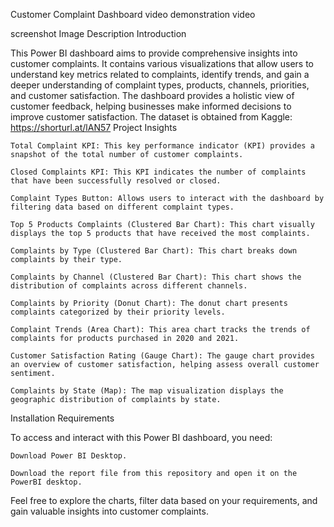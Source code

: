 Customer Complaint Dashboard
video demonstration
video

screenshot
Image Description
Introduction

This Power BI dashboard aims to provide comprehensive insights into customer complaints. It contains various visualizations that allow users to understand key metrics related to complaints, identify trends, and gain a deeper understanding of complaint types, products, channels, priorities, and customer satisfaction. The dashboard provides a holistic view of customer feedback, helping businesses make informed decisions to improve customer satisfaction.
The dataset is obtained from Kaggle: https://shorturl.at/lAN57
Project Insights

    Total Complaint KPI: This key performance indicator (KPI) provides a snapshot of the total number of customer complaints.

    Closed Complaints KPI: This KPI indicates the number of complaints that have been successfully resolved or closed.

    Complaint Types Button: Allows users to interact with the dashboard by filtering data based on different complaint types.

    Top 5 Products Complaints (Clustered Bar Chart): This chart visually displays the top 5 products that have received the most complaints.

    Complaints by Type (Clustered Bar Chart): This chart breaks down complaints by their type.

    Complaints by Channel (Clustered Bar Chart): This chart shows the distribution of complaints across different channels.

    Complaints by Priority (Donut Chart): The donut chart presents complaints categorized by their priority levels.

    Complaint Trends (Area Chart): This area chart tracks the trends of complaints for products purchased in 2020 and 2021.

    Customer Satisfaction Rating (Gauge Chart): The gauge chart provides an overview of customer satisfaction, helping assess overall customer sentiment.

    Complaints by State (Map): The map visualization displays the geographic distribution of complaints by state.

Installation Requirements

To access and interact with this Power BI dashboard, you need:

    Download Power BI Desktop.

    Download the report file from this repository and open it on the PowerBI desktop.

Feel free to explore the charts, filter data based on your requirements, and gain valuable insights into customer complaints.
